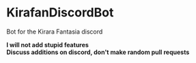# KirafanDiscordBot
Bot for the Kirara Fantasia discord

**I will not add stupid features**  
**Discuss additions on discord, don't make random pull requests**
